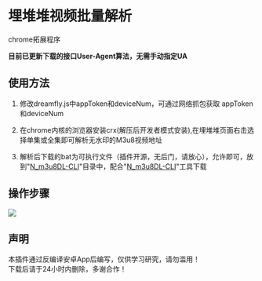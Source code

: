 <h1> 埋堆堆视频批量解析</h1>
<p>chrome拓展程序</p>
<b>目前已更新下载的接口User-Agent算法，无需手动指定UA</b>
<h2>使用方法</h2>
<ol>
<li>
<p>修改dreamfly.js中appToken和deviceNum，可通过网络抓包获取 appToken和deviceNum</p>
</li>
<li>
<p>在chrome内核的浏览器安装crx(解压后开发者模式安装),在埋堆堆页面右击选择单集或全集即可解析无水印的M3u8视频地址</p>
</li>
<li>
<p>解析后下载的bat为可执行文件（插件开源，无后门，请放心），允许即可，放到"<a href="https://github.com/nilaoda/N_m3u8DL-CLI" rel="nofollow">N_m3u8DL-CLI</a>"目录中，配合"<a href="https://github.com/nilaoda/N_m3u8DL-CLI" rel="nofollow">N_m3u8DL-CLI</a>"工具下载
</li>
</ol>
<h2>操作步骤</h2>
<img src="https://user-images.githubusercontent.com/21048630/170875123-e63b36ee-f664-4b8c-b00a-c7bd5fd2ced0.png" />
<h2>声明</h2>
<p>本插件通过反编译安卓App后编写，仅供学习研究，请勿滥用！<br/>
 下载后请于24小时内删除，多谢合作！</p>

